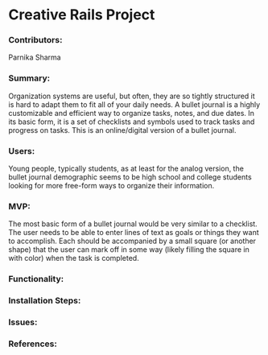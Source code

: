 # Creative Rails Project

### Contributors:

Parnika Sharma

### Summary:

Organization systems are useful, but often, they are so tightly structured it is hard to adapt them to fit all of your daily needs. A bullet journal is a highly customizable and efficient way to organize tasks, notes, and due dates. In its basic form, it is a set of checklists and symbols used to track tasks and progress on tasks. This is an online/digital version of a bullet journal.

### Users:

Young people, typically students, as at least for the analog version, the bullet journal demographic seems to be high school and college students looking for more free-form ways to organize their information.

### MVP:

The most basic form of a bullet journal would be very similar to a checklist. The user needs to be able to enter lines of text as goals or things they want to accomplish. Each should be accompanied by a small square (or another shape) that the user can mark off in some way (likely filling the square in with color) when the task is completed.

### Functionality:

### Installation Steps:

### Issues:

### References: